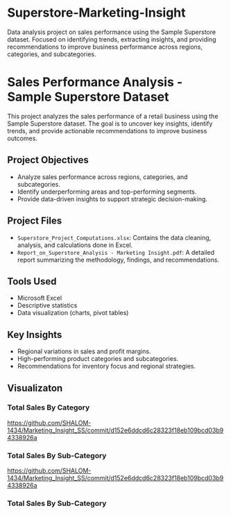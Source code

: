 # Superstore-Marketing-Insight
Data analysis project on sales performance using the Sample Superstore dataset. Focused on identifying trends, extracting insights, and providing recommendations to improve business performance across regions, categories, and subcategories.

# Sales Performance Analysis - Sample Superstore Dataset

This project analyzes the sales performance of a retail business using the Sample Superstore dataset. The goal is to uncover key insights, identify trends, and provide actionable recommendations to improve business outcomes.

## Project Objectives
- Analyze sales performance across regions, categories, and subcategories.
- Identify underperforming areas and top-performing segments.
- Provide data-driven insights to support strategic decision-making.

## Project Files
- `Superstore_Project_Computations.xlsx`: Contains the data cleaning, analysis, and calculations done in Excel.
- `Report_on_Superstore_Analysis - Marketing Insight.pdf`: A detailed report summarizing the methodology, findings, and recommendations.

## Tools Used
- Microsoft Excel
- Descriptive statistics
- Data visualization (charts, pivot tables)

## Key Insights
- Regional variations in sales and profit margins.
- High-performing product categories and subcategories.
- Recommendations for inventory focus and regional strategies.

## Visualizaton
### Total Sales By Category
https://github.com/SHALOM-1434/Marketing_Insight_SS/commit/d152e6ddcd6c28323f18eb109bcd03b94338926a

### Total Sales By Sub-Category
https://github.com/SHALOM-1434/Marketing_Insight_SS/commit/d152e6ddcd6c28323f18eb109bcd03b94338926a

### Total Sales By Sub-Category
